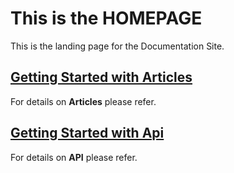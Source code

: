# This is the **HOMEPAGE**

This is the landing page for the Documentation Site.

## [Getting Started with Articles](./articles/intro.md)

For details on **Articles** please refer.

## [Getting Started with Api](./api/intro.md)

For details on **API** please refer.


